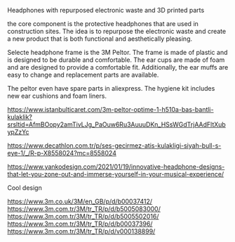 Headphones with repurposed electronic waste and 3D printed parts

the core component is the protective headphones that are used in construction sites. The idea is to repurpose the electronic waste and create a new product that is both functional and aesthetically pleasing. 

Selecte headphone frame is the 3M Peltor. The frame is made of plastic and is designed to be durable and comfortable. The ear cups are made of foam and are designed to provide a comfortable fit. Additionally, the ear muffs are easy to change and replacement parts are available.

The peltor even have spare parts in aliexpress.
The hygiene kit includes new ear cushions and foam liners. 


https://www.istanbulticaret.com/3m-peltor-optime-1-h510a-bas-bantli-kulaklik?srsltid=AfmBOopy2amTivLJg_PaOuw6Ru3AuuuDKn_HSsWGdTrjAAdFltXubypZzYc

https://www.decathlon.com.tr/p/ses-gecirmez-atis-kulakligi-siyah-bull-s-eye-1/_/R-p-X8558024?mc=8558024


https://www.yankodesign.com/2021/01/19/innovative-headphone-designs-that-let-you-zone-out-and-immerse-yourself-in-your-musical-experience/


Cool design

https://www.3m.co.uk/3M/en_GB/p/d/b00037412/
https://www.3m.com.tr/3M/tr_TR/p/d/b5005083000/
https://www.3m.com.tr/3M/tr_TR/p/d/b5005502016/
https://www.3m.com.tr/3M/tr_TR/p/d/b00037396/
https://www.3m.com.tr/3M/tr_TR/p/d/v000138899/